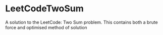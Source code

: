 # LeetCodeTwoSum
 A solution to the LeetCode: Two Sum problem. This contains both a brute force and optimised method of solution

